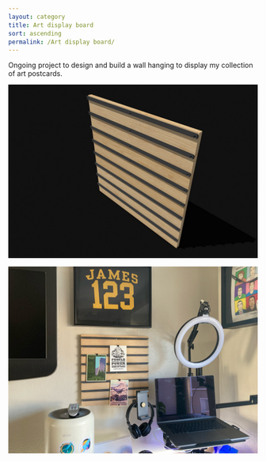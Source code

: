 ```yaml
---
layout: category
title: Art display board
sort: ascending
permalink: /Art display board/
---
```


Ongoing project to design and build a wall hanging to display my collection of art postcards.

![3D rendering of a 400mm x 400mm French cleat system with 8 rails from which to hang postcards and other small accessories. There is a single plywood panel with each rail running horizontally across the face.](/assets/art-display-board/display-board-rendering.jpg)

![Photo of desk area with display board surrounded by other wall hangings and desk accoutrements](/assets/art-display-board/hanging-on-the-wall.jpg)

